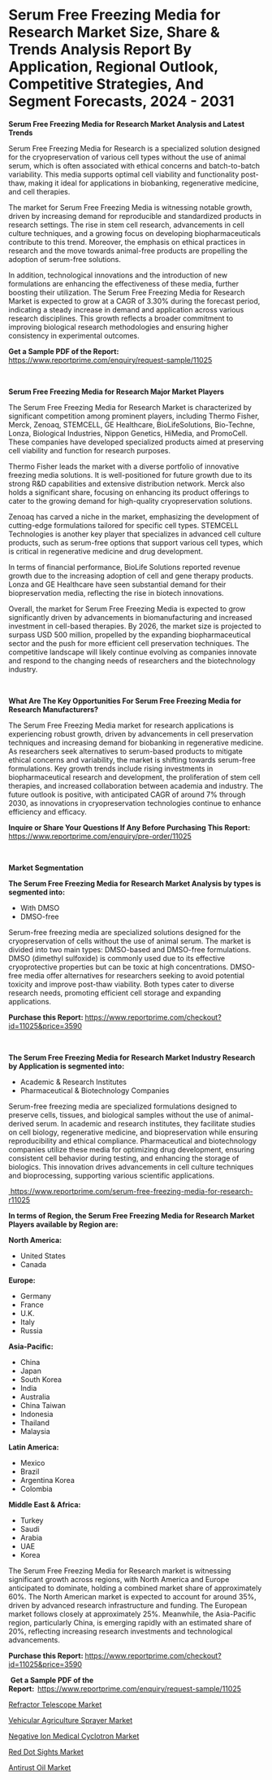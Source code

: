 <p><h1>Serum Free Freezing Media for Research Market Size, Share & Trends Analysis Report By Application, Regional Outlook, Competitive Strategies, And Segment Forecasts, 2024 - 2031</h1></p><p><strong>Serum Free Freezing Media for Research Market Analysis and Latest Trends</strong></p>
<p><p>Serum Free Freezing Media for Research is a specialized solution designed for the cryopreservation of various cell types without the use of animal serum, which is often associated with ethical concerns and batch-to-batch variability. This media supports optimal cell viability and functionality post-thaw, making it ideal for applications in biobanking, regenerative medicine, and cell therapies. </p><p>The market for Serum Free Freezing Media is witnessing notable growth, driven by increasing demand for reproducible and standardized products in research settings. The rise in stem cell research, advancements in cell culture techniques, and a growing focus on developing biopharmaceuticals contribute to this trend. Moreover, the emphasis on ethical practices in research and the move towards animal-free products are propelling the adoption of serum-free solutions.</p><p>In addition, technological innovations and the introduction of new formulations are enhancing the effectiveness of these media, further boosting their utilization. The Serum Free Freezing Media for Research Market is expected to grow at a CAGR of 3.30% during the forecast period, indicating a steady increase in demand and application across various research disciplines. This growth reflects a broader commitment to improving biological research methodologies and ensuring higher consistency in experimental outcomes.</p></p>
<p><strong>Get a Sample PDF of the Report:&nbsp;</strong> <a href="https://www.reportprime.com/enquiry/request-sample/11025">https://www.reportprime.com/enquiry/request-sample/11025</a></p>
<p>&nbsp;</p>
<p><strong>Serum Free Freezing Media for Research Major Market Players</strong></p>
<p><p>The Serum Free Freezing Media for Research Market is characterized by significant competition among prominent players, including Thermo Fisher, Merck, Zenoaq, STEMCELL, GE Healthcare, BioLifeSolutions, Bio-Techne, Lonza, Biological Industries, Nippon Genetics, HiMedia, and PromoCell. These companies have developed specialized products aimed at preserving cell viability and function for research purposes.</p><p>Thermo Fisher leads the market with a diverse portfolio of innovative freezing media solutions. It is well-positioned for future growth due to its strong R&D capabilities and extensive distribution network. Merck also holds a significant share, focusing on enhancing its product offerings to cater to the growing demand for high-quality cryopreservation solutions. </p><p>Zenoaq has carved a niche in the market, emphasizing the development of cutting-edge formulations tailored for specific cell types. STEMCELL Technologies is another key player that specializes in advanced cell culture products, such as serum-free options that support various cell types, which is critical in regenerative medicine and drug development.</p><p>In terms of financial performance, BioLife Solutions reported revenue growth due to the increasing adoption of cell and gene therapy products. Lonza and GE Healthcare have seen substantial demand for their biopreservation media, reflecting the rise in biotech innovations. </p><p>Overall, the market for Serum Free Freezing Media is expected to grow significantly driven by advancements in biomanufacturing and increased investment in cell-based therapies. By 2026, the market size is projected to surpass USD 500 million, propelled by the expanding biopharmaceutical sector and the push for more efficient cell preservation techniques. The competitive landscape will likely continue evolving as companies innovate and respond to the changing needs of researchers and the biotechnology industry.</p></p>
<p>&nbsp;</p>
<p><strong>What Are The Key Opportunities For Serum Free Freezing Media for Research Manufacturers?</strong></p>
<p><p>The Serum Free Freezing Media market for research applications is experiencing robust growth, driven by advancements in cell preservation techniques and increasing demand for biobanking in regenerative medicine. As researchers seek alternatives to serum-based products to mitigate ethical concerns and variability, the market is shifting towards serum-free formulations. Key growth trends include rising investments in biopharmaceutical research and development, the proliferation of stem cell therapies, and increased collaboration between academia and industry. The future outlook is positive, with anticipated CAGR of around 7% through 2030, as innovations in cryopreservation technologies continue to enhance efficiency and efficacy.</p></p>
<p><strong>Inquire or Share Your Questions If Any Before Purchasing This Report:</strong> <a href="https://www.reportprime.com/enquiry/pre-order/11025">https://www.reportprime.com/enquiry/pre-order/11025</a></p>
<p>&nbsp;</p>
<p><strong>Market Segmentation</strong></p>
<p><strong>The Serum Free Freezing Media for Research Market Analysis by types is segmented into:</strong></p>
<p><ul><li>With DMSO</li><li>DMSO-free</li></ul></p>
<p><p>Serum-free freezing media are specialized solutions designed for the cryopreservation of cells without the use of animal serum. The market is divided into two main types: DMSO-based and DMSO-free formulations. DMSO (dimethyl sulfoxide) is commonly used due to its effective cryoprotective properties but can be toxic at high concentrations. DMSO-free media offer alternatives for researchers seeking to avoid potential toxicity and improve post-thaw viability. Both types cater to diverse research needs, promoting efficient cell storage and expanding applications.</p></p>
<p><strong>Purchase this Report:&nbsp;</strong><a href="https://www.reportprime.com/checkout?id=11025&price=3590">https://www.reportprime.com/checkout?id=11025&price=3590</a></p>
<p>&nbsp;</p>
<p><strong>The Serum Free Freezing Media for Research Market Industry Research by Application is segmented into:</strong></p>
<p><ul><li>Academic & Research Institutes</li><li>Pharmaceutical & Biotechnology Companies</li></ul></p>
<p><p>Serum-free freezing media are specialized formulations designed to preserve cells, tissues, and biological samples without the use of animal-derived serum. In academic and research institutes, they facilitate studies on cell biology, regenerative medicine, and biopreservation while ensuring reproducibility and ethical compliance. Pharmaceutical and biotechnology companies utilize these media for optimizing drug development, ensuring consistent cell behavior during testing, and enhancing the storage of biologics. This innovation drives advancements in cell culture techniques and bioprocessing, supporting various scientific applications.</p></p>
<p><a href="https://www.reportprime.com/serum-free-freezing-media-for-research-r11025">&nbsp;https://www.reportprime.com/serum-free-freezing-media-for-research-r11025</a></p>
<p><strong>In terms of Region, the Serum Free Freezing Media for Research Market Players available by Region are:</strong></p>
<p>
    <p> <strong> North America: </strong>
        <ul>
            <li>United States</li>
            <li>Canada</li>
        </ul>
        </p> 
    <p> <strong> Europe: </strong>
        <ul>
            <li>Germany</li>
            <li>France</li>
            <li>U.K.</li>
            <li>Italy</li>
            <li>Russia</li>
        </ul>
        </p> 
    <p> <strong> Asia-Pacific: </strong>
        <ul>
            <li>China</li>
            <li>Japan</li>
            <li>South Korea</li>
            <li>India</li>
            <li>Australia</li>
            <li>China Taiwan</li>
            <li>Indonesia</li>
            <li>Thailand</li>
            <li>Malaysia</li>
        </ul>
        </p> 
    <p> <strong> Latin America: </strong>
        <ul>
            <li>Mexico</li>
            <li>Brazil</li>
            <li>Argentina Korea</li>
            <li>Colombia</li>
        </ul>
        </p> 
    <p> <strong> Middle East & Africa: </strong>
        <ul>
            <li>Turkey</li>
            <li>Saudi</li>
            <li>Arabia</li>
            <li>UAE</li>
            <li>Korea</li>
        </ul>
    </p>
    </p>
<p><p>The Serum Free Freezing Media for Research market is witnessing significant growth across regions, with North America and Europe anticipated to dominate, holding a combined market share of approximately 60%. The North American market is expected to account for around 35%, driven by advanced research infrastructure and funding. The European market follows closely at approximately 25%. Meanwhile, the Asia-Pacific region, particularly China, is emerging rapidly with an estimated share of 20%, reflecting increasing research investments and technological advancements.</p></p>
<p><strong>Purchase this Report: </strong><a href="https://www.reportprime.com/checkout?id=11025&price=3590">https://www.reportprime.com/checkout?id=11025&price=3590</a></p>
<p>&nbsp;<strong>Get a Sample PDF of the Report:&nbsp;&nbsp;</strong><a href="https://www.reportprime.com/enquiry/request-sample/11025">https://www.reportprime.com/enquiry/request-sample/11025</a></p>
<p><strong></strong></p>
<p><p><a href="https://issuu.com/reportprime-2/docs/refractor-telescope-market-size-203_8dccb2e92130cf">Refractor Telescope Market</a></p><p><a href="https://medium.com/@liam.mcgrath5645/the-global-vehicular-agriculture-sprayer-market-identifies-drivers-restraints-opportunities-d188a1679cbd?postPublishedType=initial">Vehicular Agriculture Sprayer Market</a></p><p><a href="https://medium.com/@liam.mcgrath5645/the-negative-ion-medical-cyclotron-industry-analysis-report-offers-a-comprehensive-and-current-f6ddd377906b">Negative Ion Medical Cyclotron Market</a></p><p><a href="https://issuu.com/reportprime-2/docs/red-dot-sights-market-size-2030.ppt_f15fe94e1ab582">Red Dot Sights Market</a></p><p><a href="https://www.linkedin.com/pulse/antirust-oil-industry-insights-report-analyzing-market-trends-rvqmc?trackingId=s9yqCG4NRYSankfzG%2F9P2A%3D%3D">Antirust Oil Market</a></p></p>